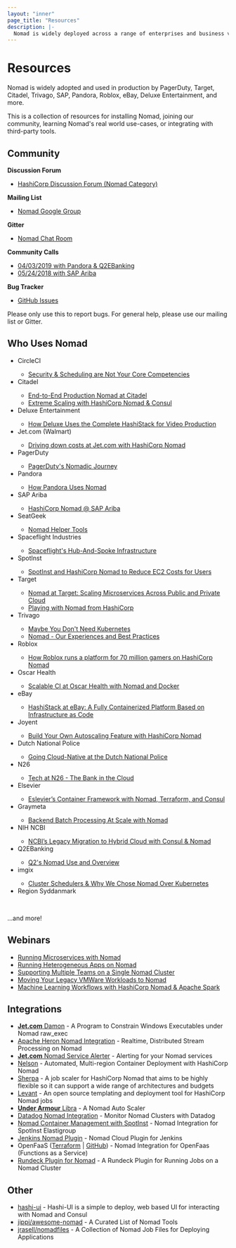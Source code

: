 ```yaml
---
layout: "inner"
page_title: "Resources"
description: |-
  Nomad is widely deployed across a range of enterprises and business verticals.
---
```


# Resources

<p>
  Nomad is widely adopted and used in production by PagerDuty, Target, Citadel,
  Trivago, SAP, Pandora, Roblox, eBay, Deluxe Entertainment, and more.

  This is a collection of resources for installing Nomad, joining our community,
  learning Nomad's real world use-cases, or integrating with third-party tools.
</p>

## Community

<p>
  <strong>Discussion Forum</strong>
  <ul>
    <li><a href="https://discuss.hashicorp.com/c/nomad">HashiCorp Discussion Forum (Nomad Category)</a>
</li>
  </ul>
</p>
<p>
  <strong>Mailing List</strong>
  <ul>
    <li><a href="https://groups.google.com/group/nomad-tool">Nomad Google Group</a>
</li>
  </ul>
</p>
<p>
  <strong>Gitter</strong>
  <ul>
    <li><a href="https://gitter.im/hashicorp-nomad/Lobby">Nomad Chat Room</a>
  </ul>
</p>
<p>
  <strong>Community Calls</strong>
  <ul>
    <li><a href="https://www.youtube.com/watch?v=OsZeKTP2u98&t=2s">04/03/2019 with Pandora & Q2EBanking</a></li>
    <li><a href="https://www.youtube.com/watch?v=eSwZwVVTDqw&t=2660s">05/24/2018 with SAP Ariba</a></li>
  </ul>
</p>
<p>
  <strong>Bug Tracker</strong>
  <ul>
    <li><a href="https://github.com/hashicorp/nomad/issues">GitHub Issues</a></li>
  </ul>
  Please only use this to report bugs. For general help, please use our mailing list or Gitter.
</p>

## Who Uses Nomad

<ul>
  <li>CircleCI</li>
    <ul>
      <li><a href="https://www.hashicorp.com/resources/nomad-vault-circleci-security-scheduling">Security & Scheduling are Not Your Core Competencies</a></li>
    </ul>
  <li>Citadel</li>
    <ul>
      <li><a href="https://www.hashicorp.com/resources/end-to-end-production-nomad-citadel">End-to-End Production Nomad at Citadel</a></li>
      <li><a href="https://www.hashicorp.com/resources/citadel-scaling-hashicorp-nomad-consul">Extreme Scaling with HashiCorp Nomad & Consul</a></li>
    </ul>
  <li>Deluxe Entertainment</li>
    <ul>
      <li><a href="https://www.hashicorp.com/resources/deluxe-hashistack-video-production">How Deluxe Uses the Complete HashiStack for Video Production</a></li>
    </ul>
  <li>Jet.com (Walmart)</li>
    <ul>
      <li><a href="https://www.hashicorp.com/resources/jet-walmart-hashicorp-nomad-azure-run-apps">Driving down costs at Jet.com with HashiCorp Nomad</a></li>
    </ul>
  <li>PagerDuty</li>
    <ul>
      <li><a href="https://www.hashicorp.com/resources/pagerduty-nomad-journey">PagerDuty's Nomadic Journey</a></li>
    </ul>
  <li>Pandora</li>
    <ul>
      <li><a href="https://www.youtube.com/watch?v=OsZeKTP2u98&t=2s">How Pandora Uses Nomad</a></li>
    </ul>
  <li>SAP Ariba</li>
    <ul>
      <li><a href="https://www.hashicorp.com/resources/nomad-community-call-core-team-sap-ariba">HashiCorp Nomad @ SAP Ariba</a></li>
    </ul>
  <li>SeatGeek</li>
    <ul>
      <li><a href="https://github.com/seatgeek/nomad-helper">Nomad Helper Tools</a></li>
    </ul>
  <li>Spaceflight Industries</li>
    <ul>
      <li><a href="https://www.hashicorp.com/blog/spaceflight-uses-hashicorp-consul-for-service-discovery-and-real-time-updates-to-their-hub-and-spoke-network-architecture">Spaceflight's Hub-And-Spoke Infrastructure</a></li>
    </ul>
  <li>SpotInst</li>
    <ul>
      <li><a href="https://www.hashicorp.com/blog/spotinst-and-hashicorp-nomad-to-reduce-ec2-costs-fo">SpotInst and HashiCorp Nomad to Reduce EC2 Costs for Users</a></li>
    </ul>
  <li>Target</li>
    <ul>
      <li><a href="https://www.hashicorp.com/resources/nomad-scaling-target-microservices-across-cloud">Nomad at Target: Scaling Microservices Across Public and Private Cloud</a></li>
      <li><a href="https://danielparker.me/nomad/hashicorp/schedulers/nomad/">Playing with Nomad from HashiCorp</a></li>
    </ul>
  <li>Trivago</li>
    <ul>
      <li><a href="https://matthias-endler.de/2019/maybe-you-dont-need-kubernetes/">Maybe You Don't Need Kubernetes</a></li>
      <li><a href="https://tech.trivago.com/2019/01/25/nomad-our-experiences-and-best-practices/">Nomad - Our Experiences and Best Practices</a></li>
    </ul>
  <li>Roblox</li>
    <ul>
      <li><a href="https://portworx.com/architects-corner-roblox-runs-platform-70-million-gamers-hashicorp-nomad/">How Roblox runs a platform for 70 million gamers on HashiCorp Nomad</a></li>
    </ul>
  <li>Oscar Health</li>
    <ul>
      <li><a href="https://www.hashicorp.com/resources/scalable-ci-oscar-health-insurance-nomad-docker">Scalable CI at Oscar Health with Nomad and Docker</a></li>
    </ul>
  <li>eBay</li>
    <ul>
      <li><a href="https://www.hashicorp.com/resources/ebay-hashistack-fully-containerized-platform-iac">HashiStack at eBay: A Fully Containerized Platform Based on Infrastructure as Code</a></li>
    </ul>
  <li>Joyent</li>
    <ul>
      <li><a href="https://www.hashicorp.com/resources/autoscaling-hashicorp-nomad">Build Your Own Autoscaling Feature with HashiCorp Nomad</a></li>
    </ul>
  <li>Dutch National Police</li>
    <ul>
      <li><a href="https://www.hashicorp.com/resources/going-cloud-native-at-the-dutch-national-police">Going Cloud-Native at the Dutch National Police</a></li>
    </ul>
  <li>N26</li>
    <ul>
      <li><a href="https://medium.com/insiden26/tech-at-n26-the-bank-in-the-cloud-e5ff818b528b">Tech at N26 - The Bank in the Cloud</a></li>
    </ul>
  <li>Elsevier</li>
    <ul>
      <li><a href="https://www.hashicorp.com/resources/elsevier-nomad-container-framework-demo">Eslevier’s Container Framework with Nomad, Terraform, and Consul</a></li>
    </ul>
  <li>Graymeta</li>
    <ul>
      <li><a href="https://www.hashicorp.com/resources/backend-batch-processing-nomad">Backend Batch Processing At Scale with Nomad</a></li>
    </ul>
  <li>NIH NCBI</li>
    <ul>
      <li><a href="https://www.hashicorp.com/resources/ncbi-legacy-migration-hybrid-cloud-consul-nomad">NCBI’s Legacy Migration to Hybrid Cloud with Consul & Nomad</a></li>
    </ul>
  <li>Q2EBanking</li>
    <ul>
      <li><a href="https://www.youtube.com/watch?v=OsZeKTP2u98&feature=youtu.be&t=1499">Q2's Nomad Use and Overview</a></li>
    </ul>
  <li>imgix</li>
    <ul>
      <li><a href="https://medium.com/@copyconstruct/schedulers-kubernetes-and-nomad-b0f2e14a896">Cluster Schedulers & Why We Chose Nomad Over Kubernetes</a></li>
    </ul>
  <li>Region Syddanmark</li>
</ul>
<br>
<p>...and more!</p>

## Webinars

<ul>
  <li><a href="https://www.hashicorp.com/resources/solutions-engineering-hangout-microservices-with-nomad">Running Microservices with Nomad</a></li>
  <li><a href="https://www.hashicorp.com/resources/se-hangout-running-heterogeneous-apps-nomad">Running Heterogeneous Apps on Nomad</a></li>
  <li><a href="https://www.hashicorp.com/resources/supporting-multiple-teams-single-nomad-cluster">Supporting Multiple Teams on a Single Nomad Cluster</a></li>
  <li><a href="https://www.hashicorp.com/resources/move-your-vmware-workloads-nomad">Moving Your Legacy VMWare Workloads to Nomad</a></li>
  <li><a href="https://www.hashicorp.com/resources/machine-learning-workflows-hashicorp-nomad-apache-spark">Machine Learning Workflows with HashiCorp Nomad & Apache Spark</a></li>
</ul>

## Integrations

<ul>
  <li><a href="https://github.com/jet/damon"><strong>Jet.com</strong> Damon</a> - A Program to Constrain Windows Executables under Nomad raw_exec</li>
  <li><a href="https://apache.github.io/incubator-heron/docs/operators/deployment/schedulers/nomad/">Apache Heron Nomad Integration</a> - Realtime, Distributed Stream Processing on Nomad</li>
  <li><a href="https://github.com/jet/nomad-service-alerter"><strong>Jet.com</strong> Nomad Service Alerter</a> - Alerting for your Nomad services</li>
  <li><a href="https://getnelson.github.io/nelson/">Nelson</a> - Automated, Multi-region Container Deployment with HashiCorp Nomad</li>
  <li><a href="https://github.com/jrasell/sherpa">Sherpa</a> - A job scaler for HashiCorp Nomad that aims to be highly flexible so it can support a wide range of architectures and budgets</li>
  <li><a href="https://github.com/jrasell/levant">Levant</a> - An open source templating and deployment tool for HashiCorp Nomad jobs</li>
  <li><a href="https://github.com/underarmour/libra"><strong>Under Armour</strong> Libra</a> - A Nomad Auto Scaler</li>
  <li><a href="https://docs.datadoghq.com/integrations/nomad">Datadog Nomad Integration</a> - Monitor Nomad Clusters with Datadog</li>
  <li><a href="https://help.spotinst.com/hc/en-us/articles/115005038289-Nomad-Container-Management">Nomad Container Management with SpotInst</a> - Nomad Integration for SpotInst Elastigroup</li>
  <li><a href="https://github.com/jenkinsci/nomad-plugin">Jenkins Nomad Plugin</a> - Nomad Cloud Plugin for Jenkins</li>
  <li>OpenFaaS (<a href="https://registry.terraform.io/modules/nicholasjackson/open-faas-nomad/aws/0.4.0">Terraform</a> | <a href="https://github.com/openfaas/faas">GitHub</a>) - Nomad Integration for OpenFaas (Functions as a Service)</li>
  <li><a href="https://github.com/ValFadeev/rundeck-nomad-plugin">Rundeck Plugin for Nomad</a> - A Rundeck Plugin for Running Jobs on a Nomad Cluster</li>
</ul>

## Other

<ul>
  <li><a href="https://github.com/jippi/hashi-ui">hashi-ui</a> - Hashi-UI is a simple to deploy, web based UI for interacting with Nomad and Consul</li>
  <li><a href="https://github.com/jippi/awesome-nomad">jippi/awesome-nomad</a> - A Curated List of Nomad Tools</li>
  <li><a href="https://github.com/jrasell/nomadfiles">jrasell/nomadfiles</a> - A Collection of Nomad Job Files for Deploying Applications</li>
</ul>
